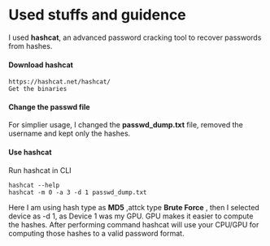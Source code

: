 # Used stuffs and guidence
I used __hashcat__, an advanced password cracking tool to recover passwords from hashes.

#### Download hashcat
```
https://hashcat.net/hashcat/
Get the binaries
```
#### Change the passwd file
For simplier usage, I changed the __passwd_dump.txt__ file, removed the username and kept only the hashes.

#### Use hashcat
Run hashcat in CLI 
```
hashcat --help
hashcat -m 0 -a 3 -d 1 passwd_dump.txt
```
Here I am using hash type as __MD5__ ,attck type __Brute Force__ , then I selected device as -d 1, as Device 1 was my GPU. GPU makes it easier to compute the hashes.
After performing command hashcat will use your CPU/GPU for computing those hashes to a valid password format.